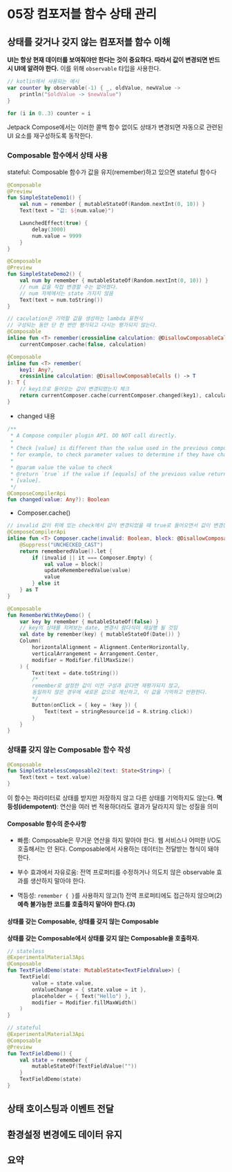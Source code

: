# 05장 컴포저블 함수 상태 관리

## 상태를 갖거나 갖지 않는 컴포저블 함수 이해

**UI는 항상 현재 데이터를 보여줘야만 한다는 것이 중요하다. 따라서 값이 변경되면 반드시 UI에 알려야 한다.**
이를 위해 ```observable``` 타입을 사용한다.

```kotlin
// kotlin에서 사용되는 예시
var counter by observable(-1) { _, oldValue, newValue ->
	println("$oldValue -> $newValue")
}

for (i in 0..3) counter = i
```

Jetpack Compose에서는 이러한 콜백 함수 없이도 상태가 변경되면 자동으로 관련된 UI 요소를 재구성하도록 동작한다.

### Composable 함수에서 상태 사용

stateful: Composable 함수가 값을 유지(remember)하고 있으면 stateful 함수다

```kotlin
@Composable
@Preview
fun SimpleStateDemo1() {
    val num = remember { mutableStateOf(Random.nextInt(0, 10)) }
    Text(text = "값: ${num.value}")

    LaunchedEffect(true) {
        delay(3000)
        num.value = 9999
    }
}

@Composable
@Preview
fun SimpleStateDemo2() {
    val num by remember { mutableStateOf(Random.nextInt(0, 10)) }
    // num 값을 직접 변경할 수는 없어졌다.
    // num 자체에서는 state 가지지 않음
    Text(text = num.toString())
}
```

```kotlin
// caculation은 기억할 값을 생성하는 lambda 표현식
// 구성되는 동안 단 한 번만 평가되고 다시는 평가되지 않는다.
@Composable
inline fun <T> remember(crossinline calculation: @DisallowComposableCalls () -> T): T =
    currentComposer.cache(false, calculation)

@Composable
inline fun <T> remember(
    key1: Any?,
    crossinline calculation: @DisallowComposableCalls () -> T
): T {
	// key1으로 들어오는 값이 변경되었는지 체크
    return currentComposer.cache(currentComposer.changed(key1), calculation)
}
```

- changed 내용

```kotlin
/**
 * A Compose compiler plugin API. DO NOT call directly.
 *
 * Check [value] is different than the value used in the previous composition. This is used,
 * for example, to check parameter values to determine if they have changed.
 *
 * @param value the value to check
 * @return `true` if the value if [equals] of the previous value returns `false` when passed
 * [value].
 */
@ComposeCompilerApi
fun changed(value: Any?): Boolean
```

- Composer.cache()

```kotlin
// invalid 값이 위에 있는 check에서 값이 변경되었을 때 true로 들어오면서 값이 변경된다. (block 람다식 재실행)
@ComposeCompilerApi
inline fun <T> Composer.cache(invalid: Boolean, block: @DisallowComposableCalls () -> T): T {
    @Suppress("UNCHECKED_CAST")
    return rememberedValue().let {
        if (invalid || it === Composer.Empty) {
            val value = block()
            updateRememberedValue(value)
            value
        } else it
    } as T
}
```

```kotlin
@Composable
fun RememberWithKeyDemo() {
    var key by remember { mutableStateOf(false) }
    // key의 상태를 지켜보는 date, 변경시 람다식이 재실행 될 것임
    val date by remember(key) { mutableStateOf(Date()) }
    Column(
        horizontalAlignment = Alignment.CenterHorizontally,
        verticalArrangement = Arrangement.Center,
        modifier = Modifier.fillMaxSize()
    ) {
        Text(text = date.toString())
        /*
        remember로 설정한 값이 이전 구성과 같다면 재평가되지 않고,
        동일하지 않은 경우에 새로운 값으로 계산하고, 이 값을 기억하고 반환한다.
        */
        Button(onClick = { key = !key }) {
            Text(text = stringResource(id = R.string.click))
        }
    }
}
```

### 상태를 갖지 않는 Composable 함수 작성

```kotlin
@Composable
fun SimpleStatelessComposable2(text: State<String>) {
    Text(text = text.value)
}
```

이 함수는 파라미터로 상태를 받지만 저장하지 않고 다른 상태를 기억하지도 않는다.
**멱등성(idempotent)**: 연산을 여러 번 적용하더라도 결과가 달라지지 않는 성질을 의미

#### Composable 함수의 준수사항
- 빠름: Composable은 무거운 연산을 하지 말아야 한다. 웹 서비스나 어떠한 I/O도 호출해서는 안 된다. Composable에서 사용하는 데이터는 전달받는 형식이 돼야 한다.

- 부수 효과에서 자유로움: 전역 프로퍼티를 수정하거나 의도치 않은 observable 효과를 생산하지 말아야 한다.

- 멱등성: ```remember { }```를 사용하지 않고(1) 전역 프로퍼티에도 접근하지 않으며(2) **예측 불가능한 코드를 호출하지 말아야 한다.(3)**

#### 상태를 갖는 Composable, 상태를 갖지 않는 Composable

**상태를 갖는 Composable에서 상태를 갖지 않는 Composable을 호출하자.**

```kotlin
// stateless
@ExperimentalMaterial3Api
@Composable
fun TextFieldDemo(state: MutableState<TextFieldValue>) {
    TextField(
        value = state.value,
        onValueChange = { state.value = it },
        placeholder = { Text("Hello") },
        modifier = Modifier.fillMaxWidth()
    )
}

// stateful
@ExperimentalMaterial3Api
@Composable
@Preview
fun TextFieldDemo() {
    val state = remember {
        mutableStateOf(TextFieldValue(""))
    }
    TextFieldDemo(state)
}
```

## 상태 호이스팅과 이벤트 전달

## 환경설정 변경에도 데이터 유지

## 요약